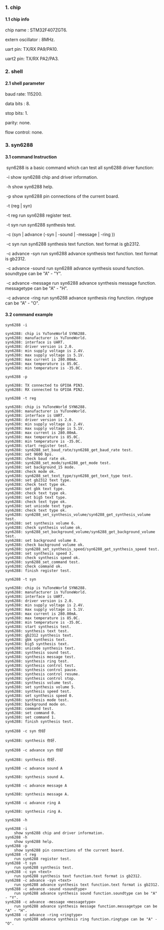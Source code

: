 ### 1. chip

#### 1.1 chip info

chip name : STM32F407ZGT6.

extern oscillator : 8MHz.

uart pin: TX/RX PA9/PA10.

uart2 pin: TX/RX PA2/PA3.

### 2. shell

#### 2.1 shell parameter

baud rate: 115200.

data bits : 8.

stop bits: 1.

parity: none.

flow control: none.

### 3. syn6288

#### 3.1 command Instruction

​          syn6288 is a basic command which can test all syn6288 driver function:

​           -i        show syn6288 chip and driver information.

​           -h       show syn6288 help.

​           -p       show syn6288 pin connections of the current board.

​           -t (reg | syn)

​           -t reg        run syn6288 register test.

​           -t syn        run syn6288 synthesis test.

​           -c (syn <text>| advance (-syn <text>| -sound <soundtype>| -message <messagetype>|  -ring <ringtype>))

​           -c syn <text>        run syn6288 synthesis text function. text format is gb2312.

​           -c advance -syn <text>        run syn6288 advance synthesis text function. text format is gb2312.

​           -c advance -sound <soundtype>        run syn6288 advance synthesis sound function. soundtype can be "A" - "Y".

​           -c advance -message <messagetype>        run syn6288 advance synthesis message function. messagetype can be "A" - "H".

​           -c advance -ring <ringtype>        run syn6288 advance synthesis ring function. ringtype can be "A" - "O".

#### 3.2 command example

```shell
syn6288 -i

syn6288: chip is YuToneWorld SYN6288.
syn6288: manufacturer is YuToneWorld.
syn6288: interface is UART.
syn6288: driver version is 2.0.
syn6288: min supply voltage is 2.4V.
syn6288: max supply voltage is 5.1V.
syn6288: max current is 280.00mA.
syn6288: max temperature is 85.0C.
syn6288: min temperature is -35.0C.
```

```shell
syn6288 -p

syn6288: TX connected to GPIOA PIN3.
syn6288: RX connected to GPIOA PIN2.
```

```shell
syn6288 -t reg

syn6288: chip is YuToneWorld SYN6288.
syn6288: manufacturer is YuToneWorld.
syn6288: interface is UART.
syn6288: driver version is 2.0.
syn6288: min supply voltage is 2.4V.
syn6288: max supply voltage is 5.1V.
syn6288: max current is 280.00mA.
syn6288: max temperature is 85.0C.
syn6288: min temperature is -35.0C.
syn6288: start register test.
syn6288: syn6288_set_baud_rate/syn6288_get_baud_rate test.
syn6288: set 9600 bps.
syn6288: check baud rate ok.
syn6288: syn6288_set_mode/syn6288_get_mode test.
syn6288: set background_15 mode.
syn6288: check mode ok.
syn6288: syn6288_set_text_type/syn6288_get_text_type test.
syn6288: set gb2312 text type.
syn6288: check text type ok.
syn6288: set gbk text type.
syn6288: check text type ok.
syn6288: set big5 text type.
syn6288: check text type ok.
syn6288: set unicode text type.
syn6288: check text type ok.
syn6288: syn6288_set_synthesis_volume/syn6288_get_synthesis_volume test.
syn6288: set synthesis volume 6.
syn6288: check synthesis volume ok.
syn6288: syn6288_set_background_volume/syn6288_get_background_volume test.
syn6288: set background volume 8.
syn6288: check background volume ok.
syn6288: syn6288_set_synthesis_speed/syn6288_get_synthesis_speed test.
syn6288: set synthesis speed 3.
syn6288: check synthesis speed ok.
syn6288: syn6288_set_command test.
syn6288: check command ok.
syn6288: finish register test.
```

```shell
syn6288 -t syn

syn6288: chip is YuToneWorld SYN6288.
syn6288: manufacturer is YuToneWorld.
syn6288: interface is UART.
syn6288: driver version is 2.0.
syn6288: min supply voltage is 2.4V.
syn6288: max supply voltage is 5.1V.
syn6288: max current is 280.00mA.
syn6288: max temperature is 85.0C.
syn6288: min temperature is -35.0C.
syn6288: start synthesis test.
syn6288: synthesis text test.
syn6288: gb2312 synthesis text.
syn6288: gbk synthesis text.
syn6288: big5 synthesis text.
syn6288: unicode synthesis text.
syn6288: synthesis sound test.
syn6288: synthesis message test.
syn6288: synthesis ring test.
syn6288: synthesis control test.
syn6288: synthesis control pause.
syn6288: synthesis control resume.
syn6288: synthesis control stop.
syn6288: synthesis volume test.
syn6288: set synthesis volume 5.
syn6288: synthesis speed test.
syn6288: set synthesis speed 0.
syn6288: synthesis mode test.
syn6288: background mode on.
syn6288: command test.
syn6288: set command 0.
syn6288: set command 1.
syn6288: finish synthesis test.
```

```shell
syn6288 -c syn 你好

syn6288: synthesis 你好.
```

```shell
syn6288 -c advance syn 你好

syn6288: synthesis 你好.
```

```shell
syn6288 -c advance sound A

syn6288: synthesis sound A.
```

```shell
syn6288 -c advance message A

syn6288: synthesis message A.
```

```shell
syn6288 -c advance ring A

syn6288: synthesis ring A.
```

```shell
syn6288 -h

syn6288 -i
	show syn6288 chip and driver information.
syn6288 -h
	show syn6288 help.
syn6288 -p
	show syn6288 pin connections of the current board.
syn6288 -t reg
	run syn6288 register test.
syn6288 -t syn
	run syn6288 synthesis test.
syn6288 -c syn <text>
	run syn6288 synthesis text function.text format is gb2312.
syn6288 -c advance -syn <text>
	run syn6288 advance synthesis text function.text format is gb2312.
syn6288 -c advance -sound <soundtype>
	run syn6288 advance synthesis sound function.soundtype can be "A" - "Y".
syn6288 -c advance -message <messagetype>
	run syn6288 advance synthesis message function.messagetype can be "A" - "H".
syn6288 -c advance -ring <ringtype>
	run syn6288 advance synthesis ring function.ringtype can be "A" - "O".
```

